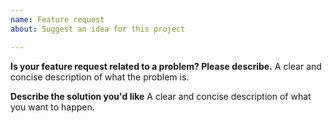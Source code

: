 ```yaml
---
name: Feature request
about: Suggest an idea for this project

---
```


**Is your feature request related to a problem? Please describe.**
A clear and concise description of what the problem is.


**Describe the solution you'd like**
A clear and concise description of what you want to happen.
